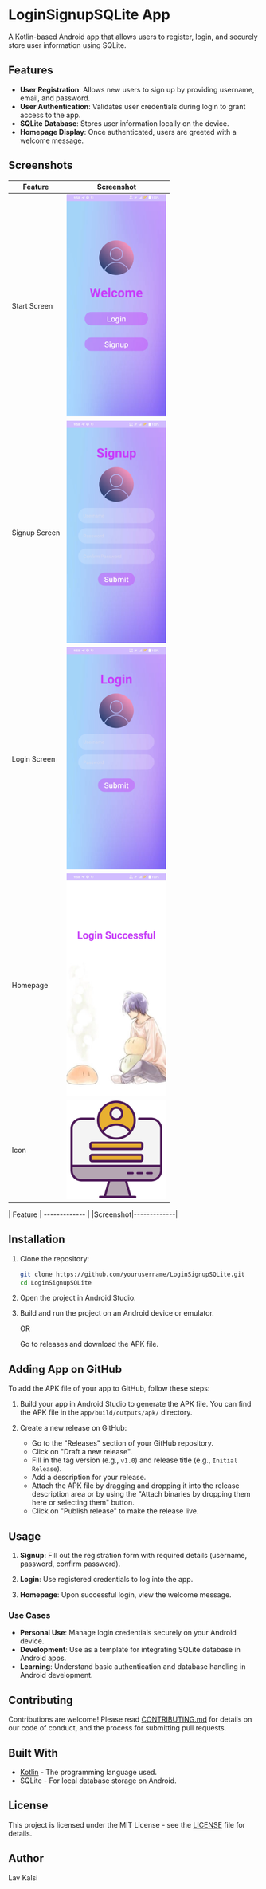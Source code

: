 # LoginSignupSQLite App

A Kotlin-based Android app that allows users to register, login, and securely store user information using SQLite.

## Features

- **User Registration**: Allows new users to sign up by providing username, email, and password.
- **User Authentication**: Validates user credentials during login to grant access to the app.
- **SQLite Database**: Stores user information locally on the device.
- **Homepage Display**: Once authenticated, users are greeted with a welcome message.

## Screenshots

| Feature | Screenshot |
|---------|-------------|
| Start Screen | <img src="https://github.com/LavKalsi/LoginSignupSQLite/blob/master/Screenshots/StartScreen.png" width="200" height="446"/> |
| Signup Screen | <img src="https://github.com/LavKalsi/LoginSignupSQLite/blob/master/Screenshots/Signup.png" width="200" height="446"/> |
| Login Screen | <img src="https://github.com/LavKalsi/LoginSignupSQLite/blob/master/Screenshots/Login.png" width="200" height="446"/> |
| Homepage | <img src="https://github.com/LavKalsi/LoginSignupSQLite/blob/master/Screenshots/HomePage.png" width="200" height="446"/> |
| Icon | <img src="https://github.com/LavKalsi/LoginSignupSQLite/blob/master/Screenshots/icon.png" width="200" height="200"/> |

| Feature | ------------- |
|Screenshot|-------------|


## Installation

1. Clone the repository:

    ```bash
    git clone https://github.com/yourusername/LoginSignupSQLite.git
    cd LoginSignupSQLite
    ```

2. Open the project in Android Studio.

3. Build and run the project on an Android device or emulator.

    OR

    Go to releases and download the APK file.

## Adding App on GitHub

To add the APK file of your app to GitHub, follow these steps:

1. Build your app in Android Studio to generate the APK file. You can find the APK file in the `app/build/outputs/apk/` directory.

2. Create a new release on GitHub:
    - Go to the "Releases" section of your GitHub repository.
    - Click on "Draft a new release".
    - Fill in the tag version (e.g., `v1.0`) and release title (e.g., `Initial Release`).
    - Add a description for your release.
    - Attach the APK file by dragging and dropping it into the release description area or by using the "Attach binaries by dropping them here or selecting them" button.
    - Click on "Publish release" to make the release live.

## Usage

1. **Signup**: Fill out the registration form with required details (username, password, confirm password).
   
2. **Login**: Use registered credentials to log into the app.
   
3. **Homepage**: Upon successful login, view the welcome message.

### Use Cases

- **Personal Use**: Manage login credentials securely on your Android device.
- **Development**: Use as a template for integrating SQLite database in Android apps.
- **Learning**: Understand basic authentication and database handling in Android development.

## Contributing

Contributions are welcome! Please read [CONTRIBUTING.md](CONTRIBUTING.md) for details on our code of conduct, and the process for submitting pull requests.

## Built With

- [Kotlin](https://kotlinlang.org/) - The programming language used.
- SQLite - For local database storage on Android.

## License

This project is licensed under the MIT License - see the [LICENSE](LICENSE) file for details.

## Author

Lav Kalsi
